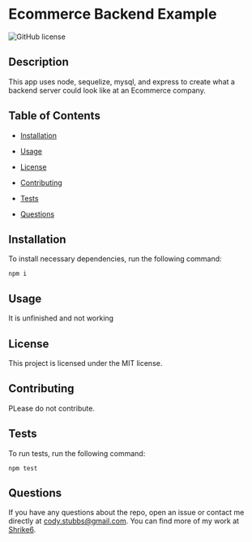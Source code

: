 # Ecommerce Backend Example
![GitHub license](https://img.shields.io/badge/license-MIT-blue.svg)

## Description

This app uses node, sequelize, mysql, and express to create what a backend server could look like at an Ecommerce company.

## Table of Contents 

* [Installation](#installation)

* [Usage](#usage)

* [License](#license)

* [Contributing](#contributing)

* [Tests](#tests)

* [Questions](#questions)

## Installation

To install necessary dependencies, run the following command:

```
npm i
```

## Usage

It is unfinished and not working

## License

This project is licensed under the MIT license.
  
## Contributing

PLease do not contribute.

## Tests

To run tests, run the following command:

```
npm test
```

## Questions

If you have any questions about the repo, open an issue or contact me directly at cody.stubbs@gmail.com. You can find more of my work at [Shrike6](https://github.com/Shrike6/).

